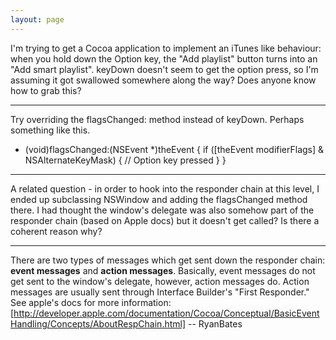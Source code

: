 ```yaml
---
layout: page
---
```




I'm trying to get a Cocoa application to implement an iTunes like behaviour: when you hold down the Option key, the
"Add playlist" button turns into an "Add smart playlist".  keyDown doesn't seem to get the option press, so I'm assuming it got swallowed
somewhere along the way?  Does anyone know how to grab this?

----

Try overriding the flagsChanged: method instead of keyDown. Perhaps something like this.

    
- (void)flagsChanged:(NSEvent *)theEvent
{
	if ([theEvent modifierFlags] & NSAlternateKeyMask) {
		// Option key pressed
	}
}


----

A related question - in order to hook into the responder chain at this level, I ended up subclassing NSWindow
and adding the flagsChanged method there.  I had thought the window's delegate was also somehow part
of the responder chain (based on Apple docs) but it doesn't get called?  Is there a coherent reason why?

----

There are two types of messages which get sent down the responder chain: **event messages** and **action messages**. Basically, event messages do not get sent to the window's delegate, however, action messages do. Action messages are usually sent through Interface Builder's "First Responder." See apple's docs for more information: [http://developer.apple.com/documentation/Cocoa/Conceptual/BasicEventHandling/Concepts/AboutRespChain.html] -- RyanBates
